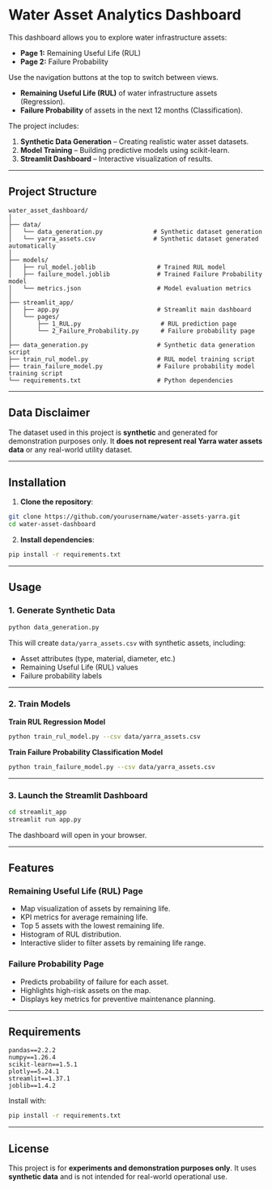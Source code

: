 # Water Asset Analytics Dashboard

This dashboard allows you to explore water infrastructure assets:

- **Page 1:** Remaining Useful Life (RUL)
- **Page 2:** Failure Probability

Use the navigation buttons at the top to switch between views.

* **Remaining Useful Life (RUL)** of water infrastructure assets (Regression).
* **Failure Probability** of assets in the next 12 months (Classification).

The project includes:

1. **Synthetic Data Generation** – Creating realistic water asset datasets.
2. **Model Training** – Building predictive models using scikit-learn.
3. **Streamlit Dashboard** – Interactive visualization of results.

---

## Project Structure

```
water_asset_dashboard/
│
├── data/
│   └── data_generation.py              # Synthetic dataset generation
│   └── yarra_assets.csv                # Synthetic dataset generated automatically
│
├── models/
│   ├── rul_model.joblib                 # Trained RUL model
│   ├── failure_model.joblib             # Trained Failure Probability model
│   └── metrics.json                     # Model evaluation metrics
│
├── streamlit_app/
│   ├── app.py                           # Streamlit main dashboard
│   └── pages/
│       ├── 1_RUL.py                      # RUL prediction page
│       └── 2_Failure_Probability.py      # Failure probability page
│
├── data_generation.py                   # Synthetic data generation script
├── train_rul_model.py                   # RUL model training script
├── train_failure_model.py               # Failure probability model training script
└── requirements.txt                     # Python dependencies
```

---

## Data Disclaimer

The dataset used in this project is **synthetic** and generated for demonstration purposes only.
It **does not represent real Yarra water assets data** or any real-world utility dataset.

---

## Installation

1. **Clone the repository**:

```bash
git clone https://github.com/yourusername/water-assets-yarra.git
cd water-asset-dashboard
```

2. **Install dependencies**:

```bash
pip install -r requirements.txt
```

---

## Usage

### 1. Generate Synthetic Data

```bash
python data_generation.py
```

This will create `data/yarra_assets.csv` with synthetic assets, including:

* Asset attributes (type, material, diameter, etc.)
* Remaining Useful Life (RUL) values
* Failure probability labels

---

### 2. Train Models

**Train RUL Regression Model**

```bash
python train_rul_model.py --csv data/yarra_assets.csv
```

**Train Failure Probability Classification Model**

```bash
python train_failure_model.py --csv data/yarra_assets.csv
```

---

### 3. Launch the Streamlit Dashboard

```bash
cd streamlit_app
streamlit run app.py
```

The dashboard will open in your browser.

---

## Features

### **Remaining Useful Life (RUL) Page**

* Map visualization of assets by remaining life.
* KPI metrics for average remaining life.
* Top 5 assets with the lowest remaining life.
* Histogram of RUL distribution.
* Interactive slider to filter assets by remaining life range.

### **Failure Probability Page**

* Predicts probability of failure for each asset.
* Highlights high-risk assets on the map.
* Displays key metrics for preventive maintenance planning.

---

## Requirements

```
pandas==2.2.2
numpy==1.26.4
scikit-learn==1.5.1
plotly==5.24.1
streamlit==1.37.1
joblib==1.4.2
```

Install with:

```bash
pip install -r requirements.txt
```

---

## License

This project is for **experiments and demonstration purposes only**.
It uses **synthetic data** and is not intended for real-world operational use.